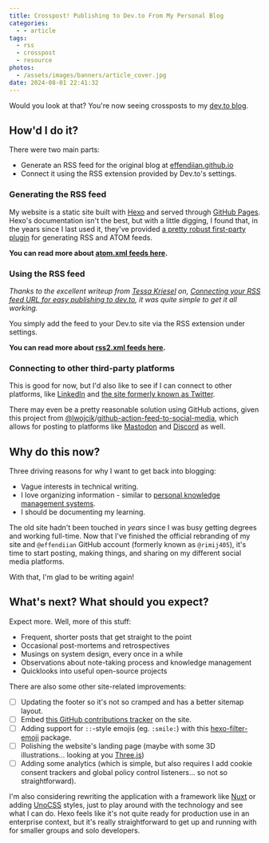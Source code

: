 ```yaml
---
title: Crosspost! Publishing to Dev.to From My Personal Blog
categories:
  - - article
tags:
  - rss
  - crosspost
  - resource
photos:
  - /assets/images/banners/article_cover.jpg
date: 2024-08-01 22:41:32
---
```


Would you look at that? You're now seeing crossposts to my [dev.to blog](https://dev.to/effendiian).

<!-- more -->

## How'd I do it?

There were two main parts:

- Generate an RSS feed for the original blog at [effendiian.github.io](https://effendiian.github.io)
- Connect it using the RSS extension provided by Dev.to's settings.

### Generating the RSS feed

My website is a static site built with [Hexo] and served through [GitHub Pages]. Hexo's documentation isn't the best, but with a little digging, I found that, in the years since I last used it, they've provided [a pretty robust first-party plugin][hexo-generator-feed] for generating RSS and ATOM feeds.

**You can read more about [atom.xml feeds here][ATOM.xml].**

### Using the RSS feed

*Thanks to the excellent writeup from [Tessa Kriesel] on, [Connecting your RSS feed URL for easy publishing to dev.to][rss-feed-tutorial], it was quite simple to get it all working.*

You simply add the feed to your Dev.to site via the RSS extension under settings.

**You can read more about [rss2.xml feeds here][RSS2.xml].**

### Connecting to other third-party platforms

This is good for now, but I'd also like to see if I can connect to other platforms, like [LinkedIn] and [the site formerly known as Twitter][Twitter].

There may even be a pretty reasonable solution using GitHub actions, given this project from [@lwojcik][lwojcik]/[github-action-feed-to-social-media][github-action-feed], which allows for posting to platforms like [Mastodon] and [Discord] as well.

## Why do this now?

Three driving reasons for why I want to get back into blogging:

- Vague interests in technical writing.
- I love organizing information - similar to [personal knowledge management systems].
- I should be documenting my learning.

The old site hadn't been touched in *years* since I was busy getting degrees and working full-time. Now that I've finished the official rebranding of my site and `@effendiian` GitHub account (formerly known as `@rimij405`), it's time to start posting, making things, and sharing on my different social media platforms.

With that, I'm glad to be writing again!

## What's next? What should you expect?

Expect more. Well, more of this stuff:

- Frequent, shorter posts that get straight to the point
- Occasional post-mortems and retrospectives
- Musings on system design, every once in a while
- Observations about note-taking process and knowledge management
- Quicklooks into useful open-source projects

There are also some other site-related improvements:

- [ ] Updating the footer so it's not so cramped and has a better sitemap layout.
- [ ] Embed [this GitHub contributions tracker][github-contributions-embed] on the site.
- [ ] Adding support for `::`-style emojis (eg. `:smile:`) with this [hexo-filter-emoji] package.
- [ ] Polishing the website's landing page (maybe with some 3D illustrations... looking at you [Three.js])
- [ ] Adding some analytics (which is simple, but also requires I add cookie consent trackers and global policy control listeners... so not so straightforward).

I'm also considering rewriting the application with a framework like [Nuxt] or adding [UnoCSS] styles, just to play around with the technology and see what I can do. Hexo feels like it's not quite ready for production use in an enterprise context, but it's really straightforward to get up and running with for smaller groups and solo developers.

<!-- Links -->

[ATOM.xml]: https://www.ibm.com/docs/en/baw/22.x?topic=formats-atom-feed-format
[Discord]: https://discord.com/
[GitHub Pages]: https://pages.github.com/
[github-action-feed]: https://github.com/lwojcik/github-action-feed-to-social-media
[github-contributions-embed]: https://github.com/Bloggify/github-calendar
[hexo-filter-emoji]: https://github.com/theme-next/hexo-filter-emoji?tab=readme-ov-file
[hexo-generator-feed]: https://github.com/hexojs/hexo-generator-feed
[Hexo]: https://hexo.io/
[LinkedIn]: https://www.linkedin.com/in/effendiian/
[lwojcik]: https://github.com/lwojcik
[Mastodon]: https://masto.nyc/deck/@effendiian
[Nuxt]: https://nuxt.com/
[Personal Knowledge Management Systems]: https://google.com
[rss-feed-tutorial]: https://dev.to/tessak22/connecting-your-rss-feed-url-for-easy-publishing-to-dev-to-31de
[RSS2.xml]: https://www.rssboard.org/rss-specification
[Tessa Kriesel]: https://dev.to/tessak22
[Three.js]: https://threejs.org/
[Twitter]: https://twitter.com/home
[UnoCSS]: https://unocss.dev/